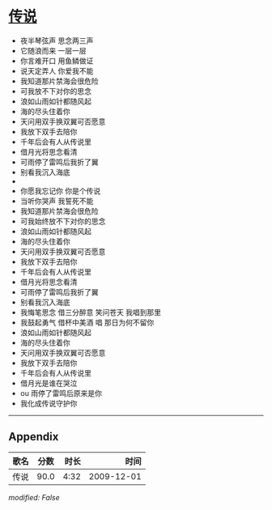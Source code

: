 # [传说](https://music.163.com/song?id=169159)

* 夜半琴弦声 思念两三声
* 它随浪而来 一层一层
* 你言难开口 用鱼鳞做证
* 说天定弄人 你爱我不能
* 我知道那片禁海会很危险
* 可我放不下对你的思念
* 浪如山雨如针都随风起
* 海的尽头住着你
* 天问用双手换双翼可否愿意
* 我放下双手去陪你
* 千年后会有人从传说里
* 借月光将思念看清
* 可雨停了雷鸣后我折了翼
* 别看我沉入海底
* 
* 你愿我忘记你 你是个传说
* 当听你哭声 我誓死不能
* 我知道那片禁海会很危险
* 可我始终放不下对你的思念
* 浪如山雨如针都随风起
* 海的尽头住着你
* 天问用双手换双翼可否愿意
* 我放下双手去陪你
* 千年后会有人从传说里
* 借月光将思念看清
* 可雨停了雷鸣后我折了翼
* 别看我沉入海底
* 我悔笔思念 借三分醉意 笑问苍天 我唱到那里
* 我鼓起勇气 借杯中美酒 唱 那日为何不留你
* 浪如山雨如针都随风起
* 海的尽头住着你
* 天问用双手换双翼可否愿意
* 我放下双手去陪你
* 千年后会有人从传说里
* 借月光是谁在哭泣
* ou 雨停了雷鸣后原来是你
* 我化成传说守护你


---

## Appendix

|歌名|分数|时长|时间|
|:---|:---:|---:|---:|
|传说|90.0|4:32|2009-12-01

*modified: False*